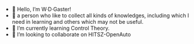 - 👋 Hello, I’m W·D·Gaster!
- 👀 a person who like to collect all kinds of knowledges, including which I need in learning and others which may not be useful.
- 🌱 I’m currently learning Control Theory.
- 💞️ I’m looking to collaborate on HITSZ-OpenAuto

<!---
WDGaster703/WDGaster703 is a ✨ special ✨ repository because its `README.md` (this file) appears on your GitHub profile.
You can click the Preview link to take a look at your changes.
--->
